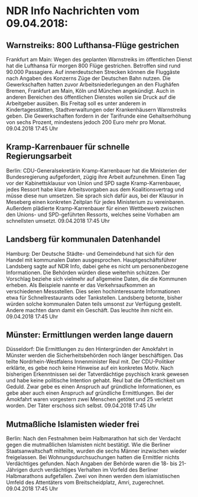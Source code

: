 # NDR Info Nachrichten vom 09.04.2018:


## Warnstreiks: 800 Lufthansa-Flüge gestrichen
Frankfurt am Main: Wegen des geplanten Warnstreiks im öffentlichen Dienst hat die Lufthansa für morgen 800 Flüge gestrichen. Betroffen sind rund 90.000 Passagiere. Auf innerdeutschen Strecken können die Fluggäste nach Angaben des Konzerns Züge der Deutschen Bahn nutzen. Die Gewerkschaften hatten zuvor Arbeitsniederlegungen an den Flughäfen Bremen, Frankfurt am Main, Köln und München angekündigt. Auch in anderen Bereichen des öffentlichen Dienstes wollen sie Druck auf die Arbeitgeber ausüben. Bis Freitag soll es unter anderem in Kindertagesstätten, Stadtverwaltungen oder Krankenhäusern Warnstreiks geben. Die Gewerkschaften fordern in der Tarifrunde eine Gehaltserhöhung von sechs Prozent, mindestens jedoch 200 Euro mehr pro Monat. 09.04.2018 17:45 Uhr 

## Kramp-Karrenbauer für schnelle Regierungsarbeit
Berlin: CDU-Generalsekretärin Kramp-Karrenbauer hat die Ministerien der Bundesregierung aufgefordert, zügig ihre Arbeit aufzunehmen. Einen Tag vor der Kabinettsklausur von Union und SPD sagte Kramp-Karrenbauer, jedes Ressort habe klare Arbeitsvorgaben aus dem Koalitionsvertrag und müsse diese nun umsetzen. Sie sprach sich dafür aus, bei der Klausur in Meseberg einen konkreten Zeitplan für jedes Ministerium zu vereinbaren. Außerdem plädierte Kramp-Karrenbauer für einen Wettbewerb zwischen den Unions- und SPD-geführten Ressorts, welches seine Vorhaben am schnellsten umsetzt. 09.04.2018 17:45 Uhr 

## Landsberg für kommunalen Datenhandel
Hamburg: Der Deutsche Städte- und Gemeindebund hat sich für den Handel mit kommunalen Daten ausgesprochen. Hauptgeschäftsführer Landsberg sagte auf NDR Info, dabei gehe es nicht um personenbezogene Informationen. Die Behörden würden diese weiterhin schützen. Der Vorschlag beziehe sich vielmehr auf allgemeine Daten, die die Kommunen erheben. Als Beispiele nannte er das Verkehrsaufkommen an verschiedenen Messstellen. Dies seien hochinteressante Informationen etwa für Schnellrestaurants oder Tankstellen. Landsberg betonte, bisher würden solche kommunalen Daten teils umsonst zur Verfügung gestellt. Andere machten dann damit ein Geschäft. Das leuchte ihm nicht ein. 09.04.2018 17:45 Uhr 

## Münster: Ermittlungen werden lange dauern
Düsseldorf: Die Ermittlungen zu den Hintergründen der Amokfahrt in Münster werden die Sicherheitsbehörden noch länger beschäftigen. Das teilte Nordrhein-Westfalens Innenminister Reul mit. Der CDU-Politiker erklärte, es gebe noch keine Hinweise auf ein konkretes Motiv. Nach bisherigen Erkenntnissen sei der Tatverdächtige psychisch krank gewesen und habe keine politische Intention gehabt. Reul bat die Öffentlichkeit um Geduld. Zwar gebe es einen Anspruch auf gründliche Informationen, es gebe aber auch einen Anspruch auf gründliche Ermittlungen. Bei der Amokfahrt waren vorgestern zwei Menschen getötet und 25 verletzt worden. Der Täter erschoss sich selbst. 09.04.2018 17:45 Uhr 

## Mutmaßliche Islamisten wieder frei
Berlin: Nach den Festnahmen beim Halbmarathon hat sich der Verdacht gegen die mutmaßlichen Islamisten nicht bestätigt. Wie die Berliner Staatsanwaltschaft mitteilte, wurden die sechs Männer inzwischen wieder freigelassen. Bei Wohnungsdurchsuchungen hatten die Ermittler nichts Verdächtiges gefunden. Nach Angaben der Behörde waren die 18- bis 21-Jährigen durch verdächtiges Verhalten im Vorfeld des Berliner Halbmarathons aufgefallen. Zwei von ihnen werden dem islamistischen Umfeld des Attentäters vom Breitscheidplatz, Amri, zugerechnet. 09.04.2018 17:45 Uhr 
